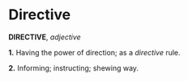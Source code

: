 # Directive

**DIRECTIVE**, _adjective_

**1.** Having the power of direction; as a _directive_ rule.

**2.** Informing; instructing; shewing way.